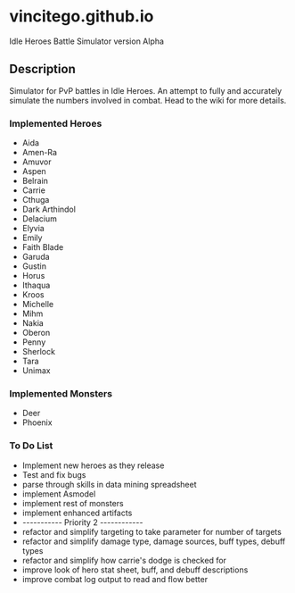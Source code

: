 # vincitego.github.io
Idle Heroes Battle Simulator version Alpha


## Description

Simulator for PvP battles in Idle Heroes. 
An attempt to fully and accurately simulate the numbers involved in combat. 
Head to the wiki for more details.
  
  
### Implemented Heroes
  * Aida
  * Amen-Ra
  * Amuvor
  * Aspen
  * Belrain
  * Carrie
  * Cthuga
  * Dark Arthindol
  * Delacium
  * Elyvia
  * Emily
  * Faith Blade
  * Garuda
  * Gustin
  * Horus
  * Ithaqua
  * Kroos
  * Michelle
  * Mihm
  * Nakia
  * Oberon
  * Penny
  * Sherlock
  * Tara
  * Unimax
  
  
### Implemented Monsters
  * Deer
  * Phoenix

  
### To Do List
  * Implement new heroes as they release
  * Test and fix bugs
  * parse through skills in data mining spreadsheet
  * implement Asmodel
  * implement rest of monsters
  * implement enhanced artifacts
  * ----------- Priority 2 ------------
  * refactor and simplify targeting to take parameter for number of targets
  * refactor and simplify damage type, damage sources, buff types, debuff types
  * refactor and simplify how carrie's dodge is checked for
  * improve look of hero stat sheet, buff, and debuff descriptions
  * improve combat log output to read and flow better
